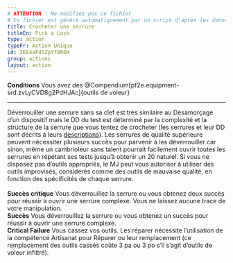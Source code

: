 ```yaml
---
# ATTENTION : Ne modifiez pas ce fichier
# Ce fichier est généré automatiquement par un script d'après les données du module Foundry VTT officiel et de sa traduction
title: Crocheter une serrure
titleEn: Pick a Lock
type: action
typeFr: Action Unique
id: 2EE4aF4SZpYf0R6H
group: actions
layout: action
---
```

<p><span id="ctl00_MainContent_DetailedOutput"><strong>Conditions</strong> Vous avez des @Compendium[pf2e.equipment-srd.zvLyCVD8g2PdHJAc]{outils de voleur}</span></p><hr><p>Déverrouiller une serrure sans sa clef est très similaire au Désamorçage d’un dispositif mais le DD du test est déterminé par la complexité et la structure de la serrure que vous tentez de crocheter (les serrures et leur DD sont décrits à leurs <a href="https://2e.aonprd.com/Equipment.aspx?ID=30">descriptions</a>). Les serrures de qualité supérieure peuvent nécessiter plusieurs succès pour parvenir à les déverrouiller car sinon, même un cambrioleur sans talent pourrait facilement ouvrir toutes les serrures en répétant ses tests jusqu’à obtenir un 20 naturel. Si vous ne disposez pas d’outils appropriés, le MJ peut vous autoriser à utiliser des outils improvisés, considérés comme des outils de mauvaise qualité, en fonction des spécificités de chaque serrure.<br><br><strong>Succès critique</strong>  Vous déverrouillez la serrure ou vous obtenez deux succès pour réussir à ouvrir une serrure complexe. Vous ne laissez aucune trace de votre manipulation.<br><strong>Succès</strong> Vous déverrouillez la serrure ou vous obtenez un succès pour réussir à ouvrir une serrure complexe.<br><strong>Critical Failure</strong> Vous cassez vos outils. Les réparer nécessite l’utilisation de la compétence Artisanat pour Réparer ou leur remplacement (ce remplacement des outils cassés coûte 3 pa ou 3 po s’il s’agit d’outils de voleur infiltré).&nbsp;</p>
